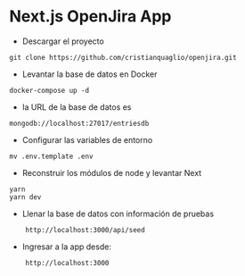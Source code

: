 # Next.js OpenJira App

-   Descargar el proyecto

```
git clone https://github.com/cristianquaglio/openjira.git
```

-   Levantar la base de datos en Docker

```
docker-compose up -d
```

-   la URL de la base de datos es

```
mongodb://localhost:27017/entriesdb
```

-   Configurar las variables de entorno

```
mv .env.template .env
```

-   Reconstruir los módulos de node y levantar Next

```
yarn
yarn dev
```

-   Llenar la base de datos con información de pruebas

```
    http://localhost:3000/api/seed
```

-   Ingresar a la app desde:

```
    http://localhost:3000
```
